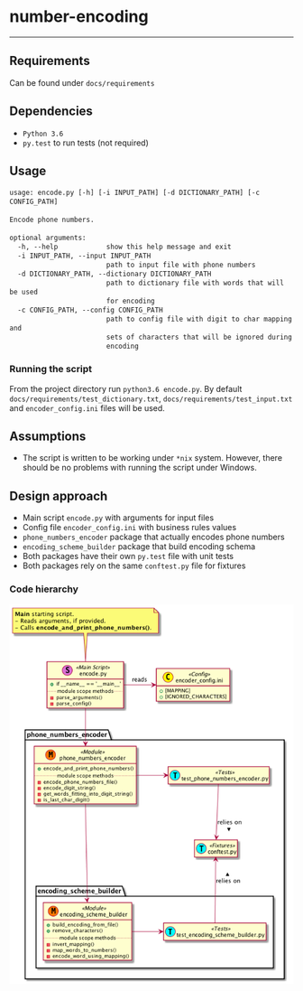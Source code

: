# number-encoding
---
## Requirements
Can be found under `docs/requirements`

## Dependencies
* `Python 3.6`
* `py.test` to run tests (not required)

## Usage
```
usage: encode.py [-h] [-i INPUT_PATH] [-d DICTIONARY_PATH] [-c CONFIG_PATH]

Encode phone numbers.

optional arguments:
  -h, --help            show this help message and exit
  -i INPUT_PATH, --input INPUT_PATH
                        path to input file with phone numbers
  -d DICTIONARY_PATH, --dictionary DICTIONARY_PATH
                        path to dictionary file with words that will be used
                        for encoding
  -c CONFIG_PATH, --config CONFIG_PATH
                        path to config file with digit to char mapping and
                        sets of characters that will be ignored during
                        encoding

```

### Running the script
From the project directory run `python3.6 encode.py`. By default
`docs/requirements/test_dictionary.txt`, `docs/requirements/test_input.txt`
and `encoder_config.ini` files will be used.

## Assumptions
* The script is written to be working under `*nix` system. However, there
  should be no problems with running the script under Windows.

## Design approach
* Main script `encode.py` with arguments for input files
* Config file `encoder_config.ini` with business rules values
* `phone_numbers_encoder` package that actually encodes phone numbers
* `encoding_scheme_builder` package that build encoding schema
* Both packages have their own `py.test` file with unit tests
* Both packages rely on the same `conftest.py` file for fixtures

### Code hierarchy
![Code Hierarchy](docs/design/code_hierarchy.png)
